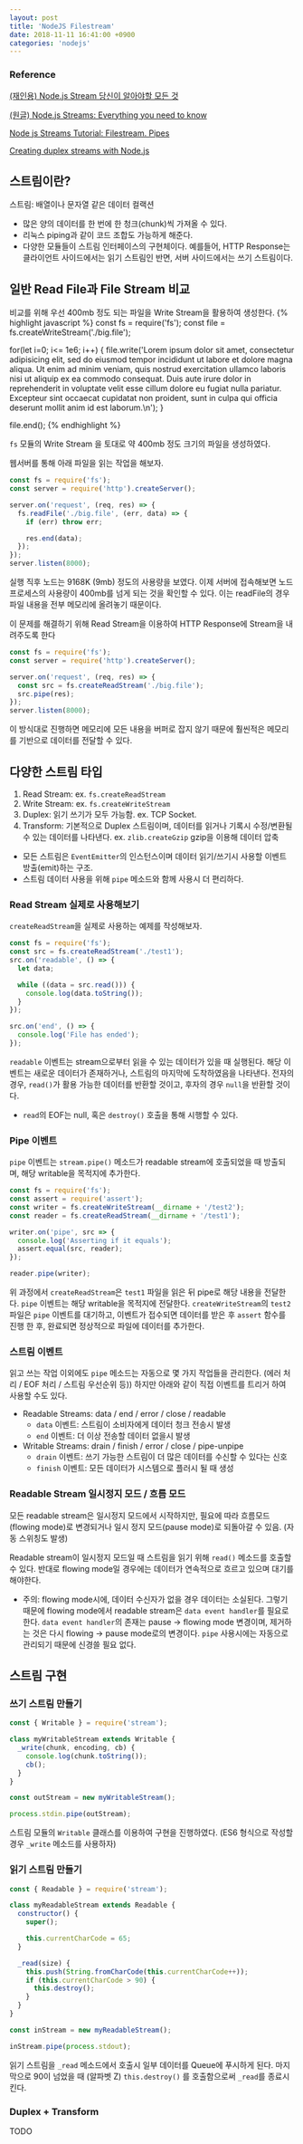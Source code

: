 ```yaml
---
layout: post
title: 'NodeJS Filestream'
date: 2018-11-11 16:41:00 +0900
categories: 'nodejs'
---
```


### Reference

[(재인용) Node.js Stream 당신이 알아야할 모든 것][reference-01]

[(원글) Node.js Streams: Everything you need to know][reference-02]

[Node js Streams Tutorial: Filestream. Pipes][reference-03]

[Creating duplex streams with Node.js][reference-04]

## 스트림이란?

스트림: 배열이나 문자열 같은 데이터 컬랙션

- 많은 양의 데이터를 한 번에 한 청크(chunk)씩 가져올 수 있다.
- 리눅스 piping과 같이 코드 조합도 가능하게 해준다.
- 다양한 모듈들이 스트림 인터페이스의 구현체이다. 예를들어, HTTP Response는 클라이언트 사이드에서는 읽기 스트림인 반면, 서버 사이드에서는 쓰기 스트림이다.

## 일반 Read File과 File Stream 비교

비교를 위해 우선 400mb 정도 되는 파일을 Write Stream을 활용하여 생성한다.
{% highlight javascript %}
const fs = require('fs');
const file = fs.createWriteStream('./big.file');

for(let i=0; i<= 1e6; i++) {
file.write('Lorem ipsum dolor sit amet, consectetur adipisicing elit, sed do eiusmod tempor incididunt ut labore et dolore magna aliqua. Ut enim ad minim veniam, quis nostrud exercitation ullamco laboris nisi ut aliquip ex ea commodo consequat. Duis aute irure dolor in reprehenderit in voluptate velit esse cillum dolore eu fugiat nulla pariatur. Excepteur sint occaecat cupidatat non proident, sunt in culpa qui officia deserunt mollit anim id est laborum.\n');
}

file.end();
{% endhighlight %}

`fs` 모듈의 Write Stream 을 토대로 약 400mb 정도 크기의 파일을 생성하였다.

웹서버를 통해 아래 파일을 읽는 작업을 해보자.

```javascript
const fs = require('fs');
const server = require('http').createServer();

server.on('request', (req, res) => {
  fs.readFile('./big.file', (err, data) => {
    if (err) throw err;

    res.end(data);
  });
});
server.listen(8000);
```

실행 직후 노드는 9168K (9mb) 정도의 사용량을 보였다.
이제 서버에 접속해보면 노드 프로세스의 사용량이 400mb를 넘게 되는 것을 확인할 수 있다.
이는 readFile의 경우 파일 내용을 전부 메모리에 올려놓기 때문이다.

이 문제를 해결하기 위해 Read Stream을 이용하여 HTTP Response에 Stream을 내려주도록 한다

```javascript
const fs = require('fs');
const server = require('http').createServer();

server.on('request', (req, res) => {
  const src = fs.createReadStream('./big.file');
  src.pipe(res);
});
server.listen(8000);
```

이 방식대로 진행하면 메모리에 모든 내용을 버퍼로 잡지 않기 때문에 훨씬적은 메모리를 기반으로 데이터를 전달할 수 있다.

## 다양한 스트림 타입

1. Read Stream: ex. `fs.createReadStream`
2. Write Stream: ex. `fs.createWriteStream`
3. Duplex: 읽기 쓰기가 모두 가능함. ex. TCP Socket.
4. Transform: 기본적으로 Duplex 스트림이며, 데이터를 읽거나 기록시 수정/변환될 수 있는 데이터를 나타낸다. ex. `zlib.createGzip` gzip을 이용해 데이터 압축

- 모든 스트림은 `EventEmitter`의 인스턴스이며 데이터 읽기/쓰기시 사용할 이벤트 방출(emit)하는 구조.
- 스트림 데이터 사용을 위해 `pipe` 메소드와 함께 사용시 더 편리하다.

### Read Stream 실제로 사용해보기

`createReadStream`을 실제로 사용하는 예제를 작성해보자.

```javascript
const fs = require('fs');
const src = fs.createReadStream('./test1');
src.on('readable', () => {
  let data;

  while ((data = src.read())) {
    console.log(data.toString());
  }
});

src.on('end', () => {
  console.log('File has ended');
});
```

`readable` 이벤트는 stream으로부터 읽을 수 있는 데이터가 있을 때 실행된다. 해당 이벤트는 새로운 데이터가 존재하거나, 스트림의 마지막에 도착하였음을 나타낸다. 전자의 경우, `read()`가 활용 가능한 데이터를 반환할 것이고, 후자의 경우 `null`을 반환할 것이다.

- `read`의 EOF는 null, 혹은 `destroy()` 호출을 통해 시행할 수 있다.

### Pipe 이벤트

`pipe` 이벤트는 `stream.pipe()` 메소드가 readable stream에 호출되었을 때 방출되며, 해당 writable을 목적지에 추가한다.

```javascript
const fs = require('fs');
const assert = require('assert');
const writer = fs.createWriteStream(__dirname + '/test2');
const reader = fs.createReadStream(__dirname + '/test1');

writer.on('pipe', src => {
  console.log('Asserting if it equals');
  assert.equal(src, reader);
});

reader.pipe(writer);
```

위 과정에서 `createReadStream`은 `test1` 파일을 읽은 뒤 pipe로 해당 내용을 전달한다. `pipe` 이벤트는 해당 writable을 목적지에 전달한다.
`createWriteStream`의 `test2` 파일은 `pipe` 이벤트를 대기하고, 이벤트가 접수되면 데이터를 받은 후 `assert` 함수를 진행 한 후, 완료되면 정상적으로 파일에 데이터를 추가한다.

### 스트림 이벤트

읽고 쓰는 작업 이외에도 `pipe` 메소드는 자동으로 몇 가지 작업들을 관리한다. (에러 처리 / EOF 처리 / 스트림 우선순위 등))
하지만 아래와 같이 직접 이벤트를 트리거 하여 사용할 수도 있다.

- Readable Streams: data / end / error / close / readable
  - `data` 이벤트: 스트림이 소비자에게 데이터 청크 전송시 발생
  - `end` 이벤트: 더 이상 전송할 데이터 없을시 발생
- Writable Streams: drain / finish / error / close / pipe-unpipe
  - `drain` 이벤트: 쓰기 가능한 스트림이 더 많은 데이터를 수신할 수 있다는 신호
  - `finish` 이벤트: 모든 데이터가 시스템으로 플러시 될 때 생성

### Readable Stream 일시정지 모드 / 흐름 모드

모든 readable stream은 일시정지 모드에서 시작하지만, 필요에 따라 흐름모드(flowing mode)로 변경되거나 일시 정지 모드(pause mode)로 되돌아갈 수 있음. (자동 스위칭도 발생)

Readable stream이 일시정지 모드일 때 스트림을 읽기 위해 `read()` 메소드를 호출할 수 있다. 반대로 flowing mode일 경우에는 데이터가 연속적으로 흐르고 있으며 대기를 해야한다.

- 주의: flowing mode시에, 데이터 수신자가 없을 경우 데이터는 소실된다. 그렇기 때문에 flowing mode에서 readable stream은 `data event handler`를 필요로 한다. `data event handler`의 존재는 pause -> flowing mode 변경이며, 제거하는 것은 다시 flowing -> pause mode로의 변경이다. `pipe` 사용시에는 자동으로 관리되기 때문에 신경쓸 필요 없다.

## 스트림 구현

### 쓰기 스트림 만들기

```javascript
const { Writable } = require('stream');

class myWritableStream extends Writable {
  _write(chunk, encoding, cb) {
    console.log(chunk.toString());
    cb();
  }
}

const outStream = new myWritableStream();

process.stdin.pipe(outStream);
```

스트림 모듈의 `Writable` 클래스를 이용하여 구현을 진행하였다. (ES6 형식으로 작성할 경우 `_write` 메소드를 사용하자)

### 읽기 스트림 만들기

```javascript
const { Readable } = require('stream');

class myReadableStream extends Readable {
  constructor() {
    super();

    this.currentCharCode = 65;
  }

  _read(size) {
    this.push(String.fromCharCode(this.currentCharCode++));
    if (this.currentCharCode > 90) {
      this.destroy();
    }
  }
}

const inStream = new myReadableStream();

inStream.pipe(process.stdout);
```

읽기 스트림을 `_read` 메소드에서 호출시 일부 데이터를 Queue에 푸시하게 된다. 마지막으로 90이 넘었을 때 (알파벳 Z) `this.destroy()` 를 호출함으로써 `_read`를 종료시킨다.

### Duplex + Transform

TODO

[reference-01]: https://github.com/FEDevelopers/tech.description/wiki/Node.js-Stream-%EB%8B%B9%EC%8B%A0%EC%9D%B4-%EC%95%8C%EC%95%84%EC%95%BC%ED%95%A0-%EB%AA%A8%EB%93%A0-%EA%B2%83
[reference-02]: https://medium.freecodecamp.org/node-js-streams-everything-you-need-to-know-c9141306be93
[reference-03]: https://www.guru99.com/node-js-streams-filestream-pipes.html
[reference-04]: http://codewinds.com/blog/2013-08-31-nodejs-duplex-streams.html
